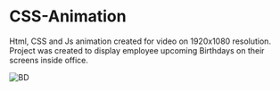 
# CSS-Animation

Html, CSS and Js animation created for  video on 1920x1080 resolution. Project was created to display employee upcoming Birthdays on their screens inside office.

![BD](https://user-images.githubusercontent.com/60364518/115461204-d5dc1680-a231-11eb-95e3-f9d8a9593d3f.gif)
